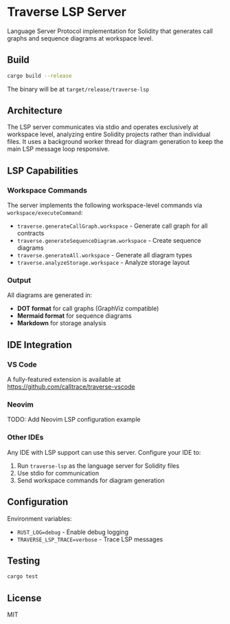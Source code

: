 # Traverse LSP Server

Language Server Protocol implementation for Solidity that generates call graphs and sequence diagrams at workspace level.

## Build

```bash
cargo build --release
```

The binary will be at `target/release/traverse-lsp`

## Architecture

The LSP server communicates via stdio and operates exclusively at workspace level, analyzing entire Solidity projects rather than individual files. It uses a background worker thread for diagram generation to keep the main LSP message loop responsive.

## LSP Capabilities

### Workspace Commands

The server implements the following workspace-level commands via `workspace/executeCommand`:

- `traverse.generateCallGraph.workspace` - Generate call graph for all contracts
- `traverse.generateSequenceDiagram.workspace` - Create sequence diagrams  
- `traverse.generateAll.workspace` - Generate all diagram types
- `traverse.analyzeStorage.workspace` - Analyze storage layout

### Output

All diagrams are generated in:
- **DOT format** for call graphs (GraphViz compatible)
- **Mermaid format** for sequence diagrams
- **Markdown** for storage analysis

## IDE Integration

### VS Code

A fully-featured extension is available at https://github.com/calltrace/traverse-vscode

### Neovim

TODO: Add Neovim LSP configuration example

### Other IDEs

Any IDE with LSP support can use this server. Configure your IDE to:
1. Run `traverse-lsp` as the language server for Solidity files
2. Use stdio for communication
3. Send workspace commands for diagram generation

## Configuration

Environment variables:
- `RUST_LOG=debug` - Enable debug logging
- `TRAVERSE_LSP_TRACE=verbose` - Trace LSP messages

## Testing

```bash
cargo test
```

## License

MIT